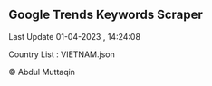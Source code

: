 

## Google Trends Keywords Scraper 
 
Last Update 01-04-2023 , 14:24:08

Country List :
VIETNAM.json



© Abdul Muttaqin 
